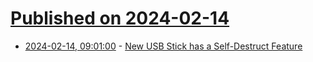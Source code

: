 # [Published on 2024-02-14](index.md)

* [2024-02-14, 09:01:00](https://soylentnews.org/article.pl?sid=24/02/13/1852203&from=rss) - [New USB Stick has a Self-Destruct Feature](https://soylentnews.org/article.pl?sid=24/02/13/1852203&from=rss)
